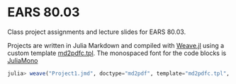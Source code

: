 # EARS 80.03

Class project assignments and lecture slides for EARS 80.03. 

Projects are written in Julia Markdown and compiled with [Weave.jl](https://github.com/JunoLab/Weave.jl) using a custom template [md2pdfc.tpl](Project%201/md2pdfc.tpl). The monospaced font for the code blocks is [JuliaMono](https://github.com/cormullion/juliamono)

```julia
julia> weave("Project1.jmd", doctype="md2pdf", template="md2pdfc.tpl", keep_unicode=true)
```

